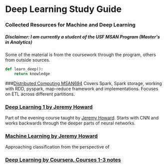 # Deep Learning Study Guide
### Collected Resources for Machine and Deep Learning

##### Disclaimer: I am currently a student of the USF MSAN Program (Master's in Analytics) 
Some of the material is from the coursework through the program, others from outside sources.

```python
def learn_deep():
	return knowledge
```

###[Distributed Computing MSAN694](msan694_disco/)
Covers Spark, Spark storage, working with RDD, pyspark, map-reduce framework and implementations. Focuses on ETL across different partitions.

### [Deep Learning 1 by Jeremy Howard](deeplearning1/) 
Part of the evening course taught by [Jeremy Howard](https://twitter.com/jeremyphoward). Starts with CNN and works backwards through the deeper parts of neural networks.

### [Machine Learning by Jeremy Howard](msan621_ml1/) 
Approaching classification from the perspective of 

### [Deep Learning by Coursera, Courses 1-3 notes](coursera/) 
